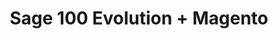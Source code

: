 ---
title: "Sage 100 Evolution + Magento"
seoTitle: "Sage 100 Evolution Magento Integration"
seoDescription: "Integrate Sage 100 Evolution and Magento, and you'll be able to streamline your workflow, simplify the ordering process and save time - and money. Find out more about how a Sage 100 Evolution Magento Integration can help your business."
lead: "Let Stock2Shop send product updates from Sage 100 Evolution to Magento (1.x or 2.x), as well as automatically raise online orders directly into your ERP and instruct your warehouse to fulfill the order. Here’s how we can help you streamline your workflow."
type: "source-channel"
source: "sage-100-evolution"
channel: "magento"
image: "/images/sap-shopify.png"
imageAlt: source_name logo
tags: []
aliases:
    - /integrations/sage-evolution-magento/
---
